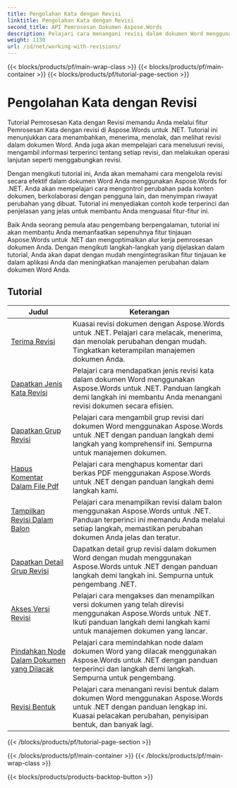 ```yaml
---
title: Pengolahan Kata dengan Revisi
linktitle: Pengolahan Kata dengan Revisi
second_title: API Pemrosesan Dokumen Aspose.Words
description: Pelajari cara menangani revisi dalam dokumen Word menggunakan Aspose.Words for .NET. Tutorial langkah demi langkah dengan contoh kode untuk mengelola dan melihat revisi.
weight: 1130
url: /id/net/working-with-revisions/
---
```


{{< blocks/products/pf/main-wrap-class >}}
{{< blocks/products/pf/main-container >}}
{{< blocks/products/pf/tutorial-page-section >}}

# Pengolahan Kata dengan Revisi

Tutorial Pemrosesan Kata dengan Revisi memandu Anda melalui fitur Pemrosesan Kata dengan revisi di Aspose.Words untuk .NET. Tutorial ini menunjukkan cara menambahkan, menerima, menolak, dan melihat revisi dalam dokumen Word. Anda juga akan mempelajari cara menelusuri revisi, mengambil informasi terperinci tentang setiap revisi, dan melakukan operasi lanjutan seperti menggabungkan revisi.

Dengan mengikuti tutorial ini, Anda akan memahami cara mengelola revisi secara efektif dalam dokumen Word Anda menggunakan Aspose.Words for .NET. Anda akan mempelajari cara mengontrol perubahan pada konten dokumen, berkolaborasi dengan pengguna lain, dan menyimpan riwayat perubahan yang dibuat. Tutorial ini menyediakan contoh kode terperinci dan penjelasan yang jelas untuk membantu Anda menguasai fitur-fitur ini.

Baik Anda seorang pemula atau pengembang berpengalaman, tutorial ini akan membantu Anda memanfaatkan sepenuhnya fitur tinjauan Aspose.Words untuk .NET dan mengoptimalkan alur kerja pemrosesan dokumen Anda. Dengan mengikuti langkah-langkah yang dijelaskan dalam tutorial, Anda akan dapat dengan mudah mengintegrasikan fitur tinjauan ke dalam aplikasi Anda dan meningkatkan manajemen perubahan dalam dokumen Word Anda.

 ## Tutorial
| Judul | Keterangan |
| --- | --- |
| [Terima Revisi](./accept-revisions/) | Kuasai revisi dokumen dengan Aspose.Words untuk .NET. Pelajari cara melacak, menerima, dan menolak perubahan dengan mudah. Tingkatkan keterampilan manajemen dokumen Anda. |
| [Dapatkan Jenis Kata Revisi](./get-revision-types/) |Pelajari cara mendapatkan jenis revisi kata dalam dokumen Word menggunakan Aspose.Words untuk .NET. Panduan langkah demi langkah ini membantu Anda menangani revisi dokumen secara efisien. |
| [Dapatkan Grup Revisi](./get-revision-groups/) | Pelajari cara mengambil grup revisi dari dokumen Word menggunakan Aspose.Words untuk .NET dengan panduan langkah demi langkah yang komprehensif ini. Sempurna untuk manajemen dokumen. |
| [Hapus Komentar Dalam File Pdf](./remove-comments-in-pdf/) | Pelajari cara menghapus komentar dari berkas PDF menggunakan Aspose.Words untuk .NET dengan panduan langkah demi langkah kami. |
| [Tampilkan Revisi Dalam Balon](./show-revisions-in-balloons/) | Pelajari cara menampilkan revisi dalam balon menggunakan Aspose.Words untuk .NET. Panduan terperinci ini memandu Anda melalui setiap langkah, memastikan perubahan dokumen Anda jelas dan teratur. |
| [Dapatkan Detail Grup Revisi](./get-revision-group-details/) | Dapatkan detail grup revisi dalam dokumen Word dengan mudah menggunakan Aspose.Words untuk .NET dengan panduan langkah demi langkah ini. Sempurna untuk pengembang .NET. |
| [Akses Versi Revisi](./access-revised-version/) | Pelajari cara mengakses dan menampilkan versi dokumen yang telah direvisi menggunakan Aspose.Words untuk .NET. Ikuti panduan langkah demi langkah kami untuk manajemen dokumen yang lancar. |
| [Pindahkan Node Dalam Dokumen yang Dilacak](./move-node-in-tracked-document/) | Pelajari cara memindahkan node dalam dokumen Word yang dilacak menggunakan Aspose.Words untuk .NET dengan panduan terperinci dan langkah demi langkah. Sempurna untuk pengembang. |
| [Revisi Bentuk](./shape-revision/) | Pelajari cara menangani revisi bentuk dalam dokumen Word menggunakan Aspose.Words untuk .NET dengan panduan lengkap ini. Kuasai pelacakan perubahan, penyisipan bentuk, dan banyak lagi. |
{{< /blocks/products/pf/tutorial-page-section >}}

{{< /blocks/products/pf/main-container >}}
{{< /blocks/products/pf/main-wrap-class >}}

{{< blocks/products/products-backtop-button >}}
